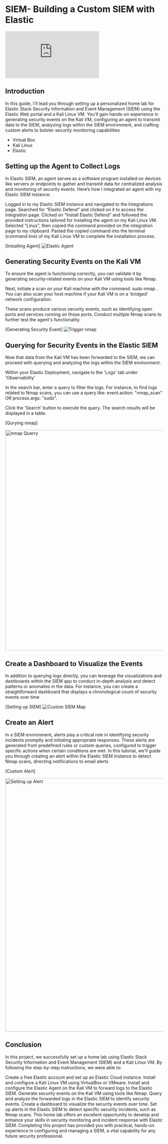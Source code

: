 # SIEM- Building a Custom SIEM with Elastic 

![Building a Custom SIEM with Elastic copy.pdf](https://github.com/user-attachments/files/16041939/Building.a.Custom.SIEM.with.Elastic.copy.pdf)

## Introduction

In this guide, I'll lead you through setting up a personalized home lab for Elastic Stack Security Information and Event Management (SIEM) using the Elastic Web portal and a Kali Linux VM. You'll gain hands-on experience in generating security events on the Kali VM, configuring an agent to transmit data to the SIEM, analyzing logs within the SIEM environment, and crafting custom alerts to bolster security monitoring capabilities

- Virtual Box  
-  Kali Linux
-  Elastic 




## Setting up the Agent to Collect Logs 
In Elastic SIEM, an agent serves as a software program installed on devices like servers or endpoints to gather and transmit data for centralized analysis and monitoring of security events. Here’s how I integrated an agent with my Elastic SIEM instance:

Logged in to my Elastic SIEM instance and navigated to the Integrations page.
Searched for “Elastic Defend” and clicked on it to access the integration page.
Clicked on “Install Elastic Defend” and followed the provided instructions tailored for installing the agent on my Kali Linux VM.
Selected “Linux”, then copied the command provided on the integration page to my clipboard.
Pasted the copied command into the terminal (command line) of my Kali Linux VM to complete the installation process.



[Intsalling Agent] ![Elastic Agent ](https://github.com/mquijivix/SIEM-/assets/173574799/3e8a1ae4-e878-44c5-b5bd-f0da53b9d53c)






## Generating Security Events on the Kali VM 
To ensure the agent is functioning correctly, you can validate it by generating security-related events on your Kali VM using tools like Nmap.

Next, initiate a scan on your Kali machine with the command: sudo nmap <vm-ip>. You can also scan your host machine if your Kali VM is on a 'bridged' network configuration.

These scans produce various security events, such as identifying open ports and services running on those ports. Conduct multiple Nmap scans to further test the agent's functionality.



[Generating Security Event] 
![Trigger nmap ](https://github.com/mquijivix/SIEM-/assets/173574799/dbf83e19-0b16-4fda-814b-36ca738787ca)






## Querying for Security Events in the Elastic SIEM

Now that data from the Kali VM has been forwarded to the SIEM, we can proceed with querying and analyzing the logs within the SIEM environment.

Within your Elastic Deployment, navigate to the 'Logs' tab under 'Observability'

In the search bar, enter a query to filter the logs. For instance, to find logs related to Nmap scans, you can use a query like: event.action: "nmap_scan" OR process.args: "sudo".

Click the 'Search' button to execute the query. The search results will be displayed in a table.




[Qurying nmap] 

<img width="703" alt="nmap Querry " src="https://github.com/mquijivix/SIEM-/assets/173574799/edc017c5-0f4f-4302-9f8e-136cfd5e1ad4">





## Create a Dashboard to Visualize the Events

In addition to querying logs directly, you can leverage the visualizations and dashboards within the SIEM app to conduct in-depth analysis and detect patterns or anomalies in the data. For instance, you can create a straightforward dashboard that displays a chronological count of security events over time



[Setting up SIEM] 
![Custom SIEM Map ](https://github.com/mquijivix/SIEM-/assets/173574799/89a91049-9bdc-483d-9c23-57e95f34b3e2)






## Create an Alert

In a SIEM environment, alerts play a critical role in identifying security incidents promptly and initiating appropriate responses. These alerts are generated from predefined rules or custom queries, configured to trigger specific actions when certain conditions are met. In this tutorial, we'll guide you through creating an alert within the Elastic SIEM instance to detect Nmap scans, directing notifications to email alerts




[Custom Alert]


<img width="808" alt="Setting up Alert " src="https://github.com/mquijivix/SIEM-/assets/173574799/cf5f0723-3166-412b-b01e-c5d1fbd3fa57">








## Conclusion

In this project, we successfully set up a home lab using Elastic Stack Security Information and Event Management (SIEM) and a Kali Linux VM. By following the step-by-step instructions, we were able to:

Create a free Elastic account and set up an Elastic Cloud instance.
Install and configure a Kali Linux VM using VirtualBox or VMware.
Install and configure the Elastic Agent on the Kali VM to forward logs to the Elastic SIEM.
Generate security events on the Kali VM using tools like Nmap.
Query and analyze the forwarded logs in the Elastic SIEM to identify security events.
Create a dashboard to visualize the security events over time.
Set up alerts in the Elastic SIEM to detect specific security incidents, such as Nmap scans.
This home lab offers an excellent opportunity to develop and enhance your skills in security monitoring and incident response with Elastic SIEM. Completing this project has provided you with practical, hands-on experience in configuring and managing a SIEM, a vital capability for any future security professional.
